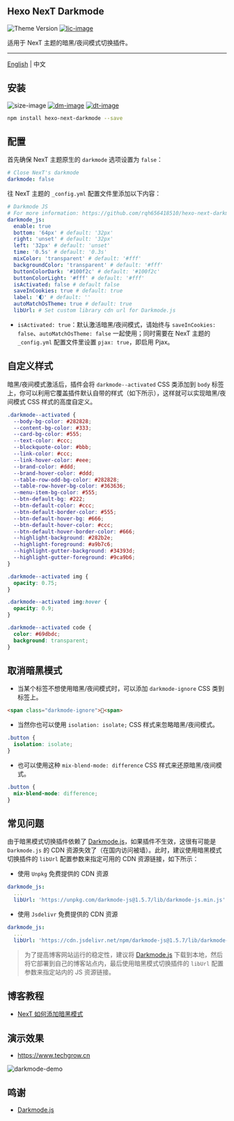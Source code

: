 
## Hexo NexT Darkmode

![Theme Version](https://img.shields.io/badge/NexT-v7.3.0+-blue?style=flat-square)
[![lic-image]](LICENSE)

适用于 NexT 主题的暗黑/夜间模式切换插件。

---

[English](https://github.com/rqh656418510/hexo-next-darkmode/blob/main/README.md) | 中文

## 安装

![size-image]
[![dm-image]][npm-url]
[![dt-image]][npm-url]

``` bash
npm install hexo-next-darkmode --save
```

## 配置

首先确保 NexT 主题原生的 `darkmode` 选项设置为 `false`：

``` yml
# Close NexT's darkmode
darkmode: false
```

往 NexT 主题的 `_config.yml` 配置文件里添加以下内容：

``` yml
# Darkmode JS
# For more information: https://github.com/rqh656418510/hexo-next-darkmode, https://github.com/sandoche/Darkmode.js
darkmode_js:
  enable: true
  bottom: '64px' # default: '32px'
  right: 'unset' # default: '32px'
  left: '32px' # default: 'unset'
  time: '0.5s' # default: '0.3s'
  mixColor: 'transparent' # default: '#fff'
  backgroundColor: 'transparent' # default: '#fff'
  buttonColorDark: '#100f2c' # default: '#100f2c'
  buttonColorLight: '#fff' # default: '#fff'
  isActivated: false # default false
  saveInCookies: true # default: true
  label: '🌓' # default: ''
  autoMatchOsTheme: true # default: true
  libUrl: # Set custom library cdn url for Darkmode.js
```

- `isActivated: true`：默认激活暗黑/夜间模式，请始终与 `saveInCookies: false`、`autoMatchOsTheme: false` 一起使用；同时需要在 NexT 主题的 `_config.yml` 配置文件里设置 `pjax: true`，即启用 Pjax。

## 自定义样式

暗黑/夜间模式激活后，插件会将 `darkmode--activated` CSS 类添加到 `body` 标签上，你可以利用它覆盖插件默认自带的样式（如下所示），这样就可以实现暗黑/夜间模式 CSS 样式的高度自定义。

``` css
.darkmode--activated {
  --body-bg-color: #282828;
  --content-bg-color: #333;
  --card-bg-color: #555;
  --text-color: #ccc;
  --blockquote-color: #bbb;
  --link-color: #ccc;
  --link-hover-color: #eee;
  --brand-color: #ddd;
  --brand-hover-color: #ddd;
  --table-row-odd-bg-color: #282828;
  --table-row-hover-bg-color: #363636;
  --menu-item-bg-color: #555;
  --btn-default-bg: #222;
  --btn-default-color: #ccc;
  --btn-default-border-color: #555;
  --btn-default-hover-bg: #666;
  --btn-default-hover-color: #ccc;
  --btn-default-hover-border-color: #666;
  --highlight-background: #282b2e;
  --highlight-foreground: #a9b7c6;
  --highlight-gutter-background: #34393d;
  --highlight-gutter-foreground: #9ca9b6;
}

.darkmode--activated img {
  opacity: 0.75;
}

.darkmode--activated img:hover {
  opacity: 0.9;
}

.darkmode--activated code {
  color: #69dbdc;
  background: transparent;
}
```

## 取消暗黑模式

- 当某个标签不想使用暗黑/夜间模式时，可以添加 `darkmode-ignore` CSS 类到标签上。

``` html
<span class="darkmode-ignore">😬<span>
```

- 当然你也可以使用 `isolation: isolate;` CSS 样式来忽略暗黑/夜间模式。

``` css
.button {
  isolation: isolate;
}
```

- 也可以使用这种 `mix-blend-mode: difference` CSS 样式来还原暗黑/夜间模式。

``` css
.button {
  mix-blend-mode: difference;
}
```

## 常见问题

由于暗黑模式切换插件依赖了 [Darkmode.js](https://github.com/sandoche/Darkmode.js)，如果插件不生效，这很有可能是 `Darkmode.js` 的 CDN 资源失效了（在国内访问被墙）。此时，建议使用暗黑模式切换插件的 `libUrl` 配置参数来指定可用的 CDN 资源链接，如下所示：

- 使用 `Unpkg` 免费提供的 CDN 资源

``` yml
darkmode_js:
  ...
  libUrl: 'https://unpkg.com/darkmode-js@1.5.7/lib/darkmode-js.min.js'
```

- 使用 `Jsdelivr` 免费提供的 CDN 资源

``` yml
darkmode_js:
  ...
  libUrl: 'https://cdn.jsdelivr.net/npm/darkmode-js@1.5.7/lib/darkmode-js.min.js'
```

> 为了提高博客网站运行的稳定性，建议将 [Darkmode.js](https://www.techgrow.cn/lib/darkmode/darkmode@1.5.7.min.js) 下载到本地，然后将它部署到自己的博客站点内，最后使用暗黑模式切换插件的 `libUrl` 配置参数来指定站内的 JS 资源链接。

## 博客教程

- [NexT 如何添加暗黑模式](https://www.techgrow.cn/posts/abf4aee1.html)

## 演示效果

- https://www.techgrow.cn

![darkmode-demo](https://www.techgrow.cn/gif/darkmode.gif)

## 鸣谢

- [Darkmode.js](https://github.com/sandoche/Darkmode.js)

[npm-url]: https://www.npmjs.com/package/hexo-next-darkmode
[lic-image]: https://img.shields.io/npm/l/hexo-next-darkmode?style=flat-square
[dm-image]: https://img.shields.io/npm/dm/hexo-next-darkmode?style=flat-square
[dt-image]: https://img.shields.io/npm/dt/hexo-next-darkmode?style=flat-square
[size-image]: https://img.shields.io/github/languages/code-size/rqh656418510/hexo-next-darkmode?style=flat-square